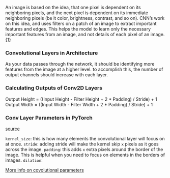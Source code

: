 An image is based on the idea, that one pixel is dependent on its neighboring pixels, and the next pixel is dependent on its immediate neighboring pixels (be it color, brightness, contrast, and so on). CNN’s work on this idea, and uses filters on a patch of an image to extract important features and edges. This helps the model to learn only the necessary important features from an image, and not details of each pixel of an image.[{1}](https://towardsdatascience.com/are-transformers-better-than-cnns-at-image-recognition-ced60ccc7c8)

### Convolutional Layers in Architecture
As your data passes through the network, it should be identifying more features from the image at a higher level. to accomplish this, the number of output channels should increase with each layer.


### Calculating Outputs of Conv2D Layers
Output Height = ((Input Height - Filter Height + 2 * Padding) / Stride) + 1 
Output Width = ((Input Width - Filter Width + 2 * Padding) / Stride) + 1



### Conv Layer Parameters in PyTorch
[source](https://pytorch.org/docs/stable/generated/torch.nn.Conv2d.html)

`kernel_size`: this is how many elements the convolutional layer will focus on at once. 
`stride`:  adding stride will make the kernel skip `x` pixels as it goes across the image.
`padding`: this adds `x` extra pixels around the border of the image. This is helpful when you need to focus on elements in the borders of images.
`dilation`:


[More info on covolutional parameters](https://d2l.ai/chapter_convolutional-neural-networks/padding-and-strides.html)